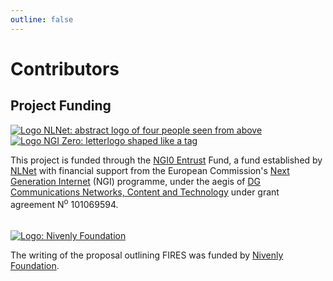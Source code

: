 ```yaml
---
outline: false
---
```


<script setup>
import { VPTeamMembers } from 'vitepress/theme'

const members = [
  {
    avatar: 'https://www.github.com/thisismissem.png',
    name: 'Emelia Smith',
    title: 'Creator',
    links: [
      { icon: 'github', link: 'https://github.com/thisismissem' },
      { icon: 'mastodon', link: 'https://hachyderm.io/@thisismissem' },
      {
        link: 'https://support.thisismissem.social',
        icon: {
          svg: '<svg xmlns="http://www.w3.org/2000/svg" viewBox="0 -960 960 960" class="sponsor-icon" fill="#e8eaed"><path d="M448.67-195.33h60v-51.34q57.33-7.66 92-38 34.66-30.33 34.66-84 0-48-27.33-81t-97.33-61Q452-533.33 427-551q-25-17.67-25-47.67Q402-628 423.17-645q21.16-17 58.83-17 30.67 0 51.33 14.5Q554-633 566.67-606.67l53.33-24q-15-35-43.5-57t-65.83-25.66V-764h-60v50.67Q400-705 371-673.67q-29 31.34-29 75 0 48.34 29.17 77.34 29.16 29 88.83 52.66 65.67 26.34 90.5 47.34 24.83 21 24.83 52.66 0 32.34-25.5 50.5Q524.33-300 486.67-300q-37 0-65.84-21.5Q392-343 380-382l-56 20q18.67 46.67 48.83 74.17 30.17 27.5 75.84 39.16v53.34ZM480-80q-82.33 0-155.33-31.5-73-31.5-127.34-85.83Q143-251.67 111.5-324.67T80-480q0-83 31.5-156t85.83-127q54.34-54 127.34-85.5T480-880q83 0 156 31.5T763-763q54 54 85.5 127T880-480q0 82.33-31.5 155.33-31.5 73-85.5 127.34Q709-143 636-111.5T480-80Zm0-66.67q139.33 0 236.33-97.33t97-236q0-139.33-97-236.33t-236.33-97q-138.67 0-236 97-97.33 97-97.33 236.33 0 138.67 97.33 236 97.33 97.33 236 97.33ZM480-480Z"/></svg>'
        },
      },
    ]
  }
]
</script>

# Contributors

<VPTeamMembers size="small" :members="members" />

## Project Funding

<a href="https://nlnet.nl" class="funder-logo" name="ack"><img src="/nlnet-logo.svg?url" alt="Logo NLNet: abstract logo of four people seen from above"></a>
<a href="https://nlnet.nl/NGI0" class="funder-logo"><img src="/NGI0Entrust_tag.svg?url" alt="Logo NGI Zero: letterlogo shaped like a tag"> </a>

This project is funded through the <a href="https://nlnet.nl/entrust">NGI0 Entrust</a> Fund, a fund established by <a href="https://nlnet.nl">NLNet</a> with financial support from the European Commission's <a href="https://ngi.eu">Next Generation Internet</a> (NGI) programme, under the aegis of <a href="https://commission.europa.eu/about-european-commission/departments-and-executive-agencies/communications-networks-content-and-technology_en">DG Communications Networks, Content and Technology</a> under grant agreement N<sup>o</sup> 101069594.
<br><br><br>
<a href="https://nivenly.org" class="funder-logo"><img src="/nivenly-foundation-logo-with-text.png?url" alt="Logo: Nivenly Foundation"></a>

The writing of the proposal outlining FIRES was funded by <a href="https://nivenly.org">Nivenly Foundation</a>.
